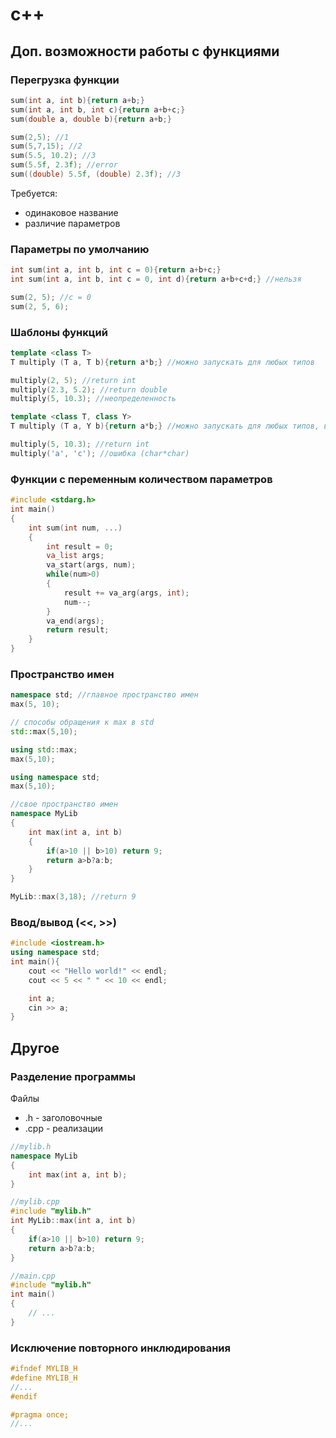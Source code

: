 # c++
## Доп. возможности работы с функциями
### Перегрузка функции
```c++
sum(int a, int b){return a+b;}
sum(int a, int b, int c){return a+b+c;}
sum(double a, double b){return a+b;}

sum(2,5); //1
sum(5,7,15); //2
sum(5.5, 10.2); //3
sum(5.5f, 2.3f); //error
sum((double) 5.5f, (double) 2.3f); //3
```
Требуется:
- одинаковое название
- различие параметров
### Параметры по умолчанию
```c++
int sum(int a, int b, int c = 0){return a+b+c;}
int sum(int a, int b, int c = 0, int d){return a+b+c+d;} //нельзя

sum(2, 5); //c = 0
sum(2, 5, 6);
```
### Шаблоны функций
```c++
template <class T>
T multiply (T a, T b){return a*b;} //можно запускать для любых типов

multiply(2, 5); //return int
multiply(2.3, 5.2); //return double
multiply(5, 10.3); //неопределенность

template <class T, class Y>
T multiply (T a, Y b){return a*b;} //можно запускать для любых типов, вернет тип первого аргумента

multiply(5, 10.3); //return int
multiply('a', 'c'); //ошибка (char*char)
```
### Функции с переменным количеством параметров
```c++
#include <stdarg.h>
int main()
{
	int sum(int num, ...)
	{
		int result = 0;
		va_list args;
		va_start(args, num);
		while(num>0)
		{
			result += va_arg(args, int);
			num--;
		}
		va_end(args);
		return result;
	}
}
```
### Пространство имен
```c++
namespace std; //главное пространство имен
max(5, 10);

// способы обращения к max в std
std::max(5,10);

using std::max;
max(5,10);

using namespace std;
max(5,10);

//свое пространство имен
namespace MyLib
{
	int max(int a, int b)
	{
		if(a>10 || b>10) return 9;
		return a>b?a:b;
	}
}

MyLib::max(3,18); //return 9
```
### Ввод/вывод (<<, >>)
```c++
#include <iostream.h>
using namespace std;
int main(){
	cout << "Hello world!" << endl;
	cout << 5 << " " << 10 << endl;

	int a;
	cin >> a;
}

```
## Другое
### Разделение программы
Файлы
- .h - заголовочные
- .cpp - реализации

```c++
//mylib.h
namespace MyLib
{
	int max(int a, int b);
}

//mylib.cpp
#include "mylib.h"
int MyLib::max(int a, int b)
{
	if(a>10 || b>10) return 9;
	return a>b?a:b;
}

//main.cpp
#include "mylib.h"
int main()
{
	// ...
}
```

### Исключение повторного инклюдирования
```c++
#ifndef MYLIB_H
#define MYLIB_H
//...
#endif

#pragma once;
//...
```

